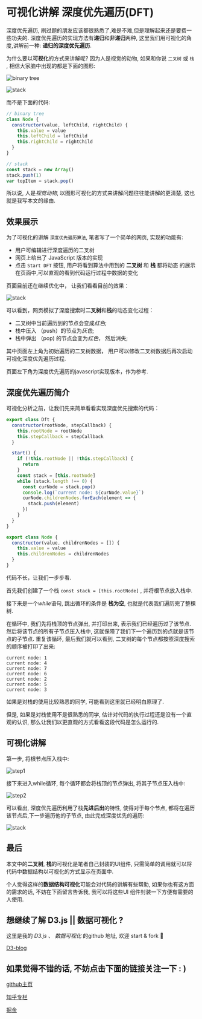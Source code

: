 # 可视化讲解 深度优先遍历(DFT)

深度优先遍历, 刷过题的朋友应该都很熟悉了,难是不难,但是理解起来还是要费一些功夫的. 深度优先遍历的实现方法有**递归**和**非递归**两种, 这里我们用可视化的角度,讲解前一种: **递归的深度优先遍历**.

为什么要以**可视化**的方式来讲解呢? 因为人是视觉的动物, 如果和你说 `二叉树` 或 `栈` , 相信大家脑中出现的都是下面的图形:

![binary tree](https://raw.githubusercontent.com/ssthouse/d3-blog/master/viz-depth-first-traversal/img/binary-tree.png)

![stack](https://raw.githubusercontent.com/ssthouse/d3-blog/master/viz-depth-first-traversal/img/stack.jpg)

而不是下面的代码:

```javascript
// binary tree
class Node {
  constructor(value, leftChild, rightChild) {
    this.value = value
    this.leftChild = leftChild
    this.rightChild = rightChild
  }
}

// stack
const stack = new Array()
stack.push(1)
var topItem = stack.pop()
```

所以说, 人是*视觉动物*, 以图形可视化的方式来讲解问题往往能讲解的更清楚, 这也就是我写本文的缘由.

## 效果展示

为了可视化的讲解 `深度优先遍历算法`, 笔者写了一个简单的网页, 实现的功能有:

- 用户可编辑进行深度遍历的二叉树
- 网页上给出了 JavaScript 版本的实现
- 点击 `Start DFT` 按钮, 用户将看到算法中用到的 **二叉树** 和 **栈** 都将动态 的展示在页面中,可以直观的看到代码运行过程中数据的变化

页面目前还在继续优化中， 让我们看看目前的效果：

![stack](https://raw.githubusercontent.com/ssthouse/d3-blog/master/viz-depth-first-traversal/img/demo.gif)



可以看到，网页模拟了深度搜索时**二叉树**和**栈**的动态变化过程：

- 二叉树中当前遍历到的节点会变成*红色*;
- 栈中压入 （push）的节点为*灰色*;
- 栈中弹出 （pop) 的节点会变为*红色*， 然后消失;

其中页面左上角为初始遍历的二叉树数据， 用户可以修改二叉树数据后再次启动可视化深度优先遍历过程.

页面左下角为深度优先遍历的javascript实现版本，作为参考.

## 深度优先遍历简介

可视化分析之前，让我们先来简单看看实现深度优先搜索的代码：

```javascript
export class Dft {
  constructor(rootNode, stepCallback) {
    this.rootNode = rootNode
    this.stepCallback = stepCallback
  }

  start() {
    if (!this.rootNode || !this.stepCallback) {
      return
    }
    const stack = [this.rootNode]
    while (stack.length !== 0) {
      const curNode = stack.pop()
      console.log(`current node: ${curNode.value}`)
      curNode.childrenNodes.forEach(element => {
        stack.push(element)
      })
    }
  }
}

export class Node {
  constructor(value, childrenNodes = []) {
    this.value = value
    this.childrenNodes = childrenNodes
  }
}
```

代码不长，让我们一步步看.



首先我们创建了一个栈 `const stack = [this.rootNode]` , 并将根节点放入栈中.

接下来是一个*while*语句, 跳出循环的条件是 **栈为空**, 也就是代表我们遍历完了整棵树.



在循环中, 我们先将栈顶的节点弹出, 并打印出来, 表示我们已经遍历过了该节点. 然后将该节点的所有子节点压入栈中, 这就保障了我们下一个遍历到的点就是该节点的子节点. 重复该循环, 最后我们就可以看到, 二叉树的每个节点都按照深度搜索的顺序被打印了出来:

```
current node: 1
current node: 4
current node: 7
current node: 6
current node: 2
current node: 5
current node: 3
```

如果是对栈的使用比较熟悉的同学, 可能看到这里就已经明白原理了. 

但是, 如果是对栈使用不是很熟悉的同学, 估计对代码的执行过程还是没有一个直观的认识, 那么让我们以更直观的方式看看这段代码是怎么运行的.

## 可视化讲解

第一步, 将根节点压入栈中:

![step1](https://raw.githubusercontent.com/ssthouse/d3-blog/master/viz-depth-first-traversal/img/step1.png)

接下来进入while循环, 每个循环都会将栈顶的节点弹出, 将其子节点压入栈中:

![step2](https://raw.githubusercontent.com/ssthouse/d3-blog/master/viz-depth-first-traversal/img/step2.gif)

可以看出, 深度优先遍历利用了栈**先进后出**的特性, 使得对于每个节点, 都将在遍历该节点后,下一步遍历他的子节点, 由此完成深度优先的遍历:

![stack](https://raw.githubusercontent.com/ssthouse/d3-blog/master/viz-depth-first-traversal/img/demo.gif)



## 最后

本文中的**二叉树**, **栈**的可视化是笔者自己封装的UI组件, 只需简单的调用就可以将代码中数据结构以可视化的方式显示在页面中. 

个人觉得这样的**数据结构可视化**可能会对代码的讲解有些帮助, 如果你也有这方面的需求的话, 不妨在下面留言告诉我, 我可以将这些UI 组件封装一下方便有需要的人使用.



## 想继续了解 D3.js || 数据可视化 ?


这里是我的 _D3.js_ 、 _数据可视化_ 的github 地址, 欢迎 start & fork :tada:


[D3-blog](https://github.com/ssthouse/d3-blog)



## 如果觉得不错的话, 不妨点击下面的链接关注一下 : )


[github主页](https://github.com/ssthouse)


[知乎专栏](https://zhuanlan.zhihu.com/c_196857379)


[掘金](https://juejin.im/user/57bc46c8efa631005a891573/posts)